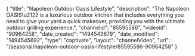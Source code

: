 {
    "title": "Napoleon Outdoor Oasis Lifestyle",
    "description": "The Napoleon OASIS\u2122 is a luxurious outdoor kitchen that includes everything you need to give your yard a quick makeover, providing you with the ultimate outdoor grilling experience.",
    "channelid": "85595586",
    "videoid": "90964258",
    "date_created": "1494543679",
    "date_modified": "1494545692",
    "type": "captivate",
    "layout": "channelVideo",
    "url": "\/seasonal\/napoleon-outdoor-oasis-lifestyle\/85595586-90964258"
}